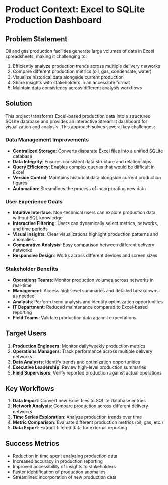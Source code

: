 # Product Context: Excel to SQLite Production Dashboard

## Problem Statement
Oil and gas production facilities generate large volumes of data in Excel spreadsheets, making it challenging to:
1. Efficiently analyze production trends across multiple delivery networks
2. Compare different production metrics (oil, gas, condensate, water)
3. Visualize historical data alongside current production
4. Share insights with stakeholders in an accessible format
5. Maintain data consistency across different analysis workflows

## Solution
This project transforms Excel-based production data into a structured SQLite database and provides an interactive Streamlit dashboard for visualization and analysis. This approach solves several key challenges:

### Data Management Improvements
- **Centralized Storage**: Converts disparate Excel files into a unified SQLite database
- **Data Integrity**: Ensures consistent data structure and relationships
- **Query Efficiency**: Enables complex queries that would be difficult in Excel
- **Version Control**: Maintains historical data alongside current production figures
- **Automation**: Streamlines the process of incorporating new data

### User Experience Goals
- **Intuitive Interface**: Non-technical users can explore production data without SQL knowledge
- **Interactive Filtering**: Users can dynamically select metrics, networks, and time periods
- **Visual Insights**: Clear visualizations highlight production patterns and anomalies
- **Comparative Analysis**: Easy comparison between different delivery networks
- **Responsive Design**: Works across different devices and screen sizes

### Stakeholder Benefits
- **Operations Teams**: Monitor production volumes across networks in real-time
- **Management**: Access high-level summaries and detailed breakdowns as needed
- **Analysts**: Perform trend analysis and identify optimization opportunities
- **IT Department**: Reduced maintenance compared to Excel-based reporting
- **Field Teams**: Validate production data against expectations

## Target Users
1. **Production Engineers**: Monitor daily/weekly production metrics
2. **Operations Managers**: Track performance across multiple delivery networks
3. **Data Analysts**: Identify trends and optimization opportunities
4. **Executive Leadership**: Review high-level production summaries
5. **Field Supervisors**: Verify reported production against actual operations

## Key Workflows
1. **Data Import**: Convert new Excel files to SQLite database entries
2. **Network Analysis**: Compare production across different delivery networks
3. **Time Series Exploration**: Analyze production trends over time
4. **Metric Comparison**: Evaluate different production metrics (oil, gas, etc.)
5. **Data Export**: Extract filtered data for external reporting

## Success Metrics
- Reduction in time spent analyzing production data
- Increased accuracy in production reporting
- Improved accessibility of insights to stakeholders
- Faster identification of production anomalies
- Streamlined incorporation of new production data
